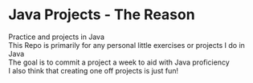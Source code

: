 # Java Projects - The Reason
Practice and projects in Java <br />
This Repo is primarily for any personal little exercises or projects I do in Java <br />
The goal is to commit a project a week to aid with Java proficiency <br />
I also think that creating one off projects is just fun! <br />

